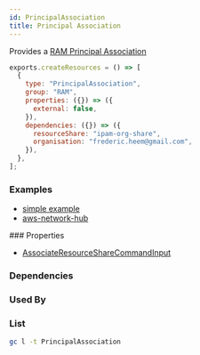 ```yaml
---
id: PrincipalAssociation
title: Principal Association
---
```


Provides a [RAM Principal Association](https://console.aws.amazon.com/ram/home?#Home:)

```js
exports.createResources = () => [
  {
    type: "PrincipalAssociation",
    group: "RAM",
    properties: ({}) => ({
      external: false,
    }),
    dependencies: ({}) => ({
      resourceShare: "ipam-org-share",
      organisation: "frederic.heem@gmail.com",
    }),
  },
];
```

### Examples

- [simple example](https://github.com/grucloud/grucloud/tree/main/examples/aws/RAM/resource-share)
- [aws-network-hub](https://github.com/grucloud/grucloud/tree/main/examples/aws/aws-samples/aws-network-hub-for-terraform)

### Properties

- [AssociateResourceShareCommandInput](https://docs.aws.amazon.com/AWSJavaScriptSDK/v3/latest/clients/client-ram/interfaces/associateresourcesharecommandinput.html)

### Dependencies

### Used By

### List

```sh
gc l -t PrincipalAssociation
```

```txt

```
